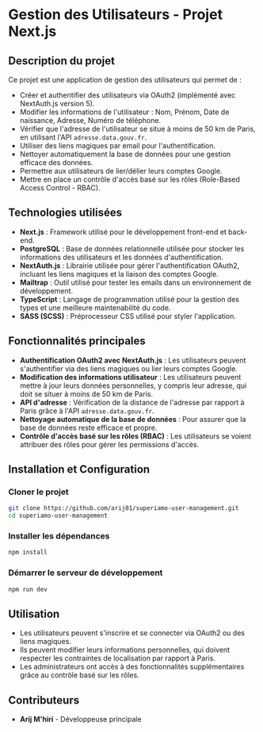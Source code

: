 # Gestion des Utilisateurs - Projet Next.js

## Description du projet

Ce projet est une application de gestion des utilisateurs qui permet de :
- Créer et authentifier des utilisateurs via OAuth2 (implémenté avec NextAuth.js version 5).
- Modifier les informations de l'utilisateur : Nom, Prénom, Date de naissance, Adresse, Numéro de téléphone.
- Vérifier que l'adresse de l'utilisateur se situe à moins de 50 km de Paris, en utilisant l'API `adresse.data.gouv.fr`.
- Utiliser des liens magiques par email pour l'authentification.
- Nettoyer automatiquement la base de données pour une gestion efficace des données.
- Permettre aux utilisateurs de lier/délier leurs comptes Google.
- Mettre en place un contrôle d'accès basé sur les rôles (Role-Based Access Control - RBAC).

## Technologies utilisées

- **Next.js** : Framework utilisé pour le développement front-end et back-end.
- **PostgreSQL** : Base de données relationnelle utilisée pour stocker les informations des utilisateurs et les données d'authentification.
- **NextAuth.js** : Librairie utilisée pour gérer l'authentification OAuth2, incluant les liens magiques et la liaison des comptes Google.
- **Mailtrap** : Outil utilisé pour tester les emails dans un environnement de développement.
- **TypeScript** : Langage de programmation utilisé pour la gestion des types et une meilleure maintenabilité du code.
- **SASS (SCSS)** : Préprocesseur CSS utilisé pour styler l'application.

## Fonctionnalités principales

- **Authentification OAuth2 avec NextAuth.js** : Les utilisateurs peuvent s'authentifier via des liens magiques ou lier leurs comptes Google.
- **Modification des informations utilisateur** : Les utilisateurs peuvent mettre à jour leurs données personnelles, y compris leur adresse, qui doit se situer à moins de 50 km de Paris.
- **API d'adresse** : Vérification de la distance de l'adresse par rapport à Paris grâce à l'API `adresse.data.gouv.fr`.
- **Nettoyage automatique de la base de données** : Pour assurer que la base de données reste efficace et propre.
- **Contrôle d'accès basé sur les rôles (RBAC)** : Les utilisateurs se voient attribuer des rôles pour gérer les permissions d'accès.

## Installation et Configuration 
### Cloner le projet
```bash
git clone https://github.com/arij01/superiamo-user-management.git
cd superiamo-user-management
```
### Installer les dépendances 
```bash
npm install
```
### Démarrer le serveur de développement 
```bash
npm run dev
```
## Utilisation

- Les utilisateurs peuvent s'inscrire et se connecter via OAuth2 ou des liens magiques.
- Ils peuvent modifier leurs informations personnelles, qui doivent respecter les contraintes de localisation par rapport à Paris.
- Les administrateurs ont accès à des fonctionnalités supplémentaires grâce au contrôle basé sur les rôles.

## Contributeurs

- **Arij M'hiri** - Développeuse principale
